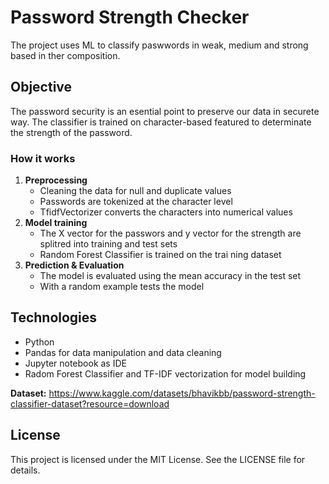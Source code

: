 # **Password Strength Checker**

The project uses ML to classify paswwords in weak, medium and strong based in ther composition.

## **Objective** 

The password security is an esential point to preserve our data in securete way. The classifier is trained on character-based featured to determinate the strength of the password.
### **How it works** 
1. **Preprocessing**
   - Cleaning the data for null and duplicate values
   - Passwords are tokenized at the character level
   - TfidfVectorizer converts the characters into numerical values
2. **Model training**
   - The X vector for the passwors and y vector for the strength are splitred into training and test sets
   - Random Forest Classifier is trained on the trai ning dataset
3. **Prediction & Evaluation**
   - The model is evaluated using the mean accuracy in the test set
   - With a random example tests the model 

## **Technologies** 
* Python
* Pandas for data manipulation and data cleaning
* Jupyter notebook as IDE
* Radom Forest Classifier and TF-IDF vectorization for model building


**Dataset:** https://www.kaggle.com/datasets/bhavikbb/password-strength-classifier-dataset?resource=download
 ## License 
This project is licensed under the MIT License. See the LICENSE file for details.
